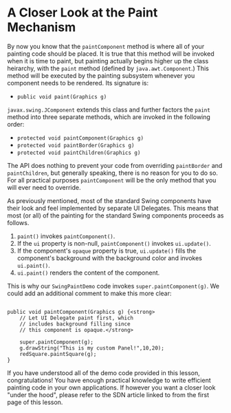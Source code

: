 
# A Closer Look at the Paint Mechanism

By now you know that the `paintComponent` method is where all of your painting code should be placed. It is true that this method will be invoked when it is time to paint, but painting actually begins higher up the class heirarchy, with the `paint` method (defined by `java.awt.Component`.) This method will be executed by the painting subsystem whenever you component needs to be rendered. Its signature is:

- `public void paint(Graphics g)`

`javax.swing.JComponent` extends this class and further factors the `paint` method into three separate methods, which are invoked in the following order:

- `protected void paintComponent(Graphics g)`
- `protected void paintBorder(Graphics g)`
- `protected void paintChildren(Graphics g)`

The API does nothing to prevent your code from overriding `paintBorder` and `paintChildren`, but generally speaking, there is no reason for you to do so. For all practical purposes `paintComponent` will be the only method that you will ever need to override.

As previously mentioned, most of the standard Swing components have their look and feel implemented by separate UI Delegates. This means that most (or all) of the painting for the standard Swing components proceeds as follows.

1. `paint()` invokes `paintComponent()`.
1. If the `ui` property is non-null, `paintComponent()` invokes `ui.update()`.
1. If the component's `opaque` property is true, `ui.update()` fills the component's background with the background color and invokes `ui.paint()`.
1. `ui.paint()` renders the content of the component.

This is why our `SwingPaintDemo` code invokes `super.paintComponent(g)`. We could add an additional comment to make this more clear:

```

public void paintComponent(Graphics g) {<strong>
    // Let UI Delegate paint first, which 
    // includes background filling since 
    // this component is opaque.</strong>

    super.paintComponent(g);       
    g.drawString("This is my custom Panel!",10,20);
    redSquare.paintSquare(g);
}  

```

If you have understood all of the demo code provided in this lesson, congratulations! You have enough practical knowledge to write efficient painting code in your own applications. If however you want a closer look "under the hood", please refer to the SDN article linked to from the first page of this lesson.
